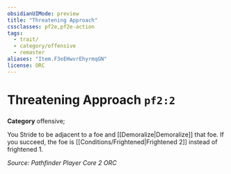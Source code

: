 ```yaml
---
obsidianUIMode: preview
title: "Threatening Approach"
cssclasses: pf2e,pf2e-action
tags:
  - trait/
  - category/offensive
  - remaster
aliases: "Item.F3eEHwvrEhyrmqGN"
license: ORC
---
```

# Threatening Approach `pf2:2`

### 

**Category** offensive; 




You Stride to be adjacent to a foe and [[Demoralize|Demoralize]] that foe. If you succeed, the foe is [[Conditions/Frightened|Frightened 2]] instead of frightened 1.

*Source: Pathfinder Player Core 2*
*ORC*